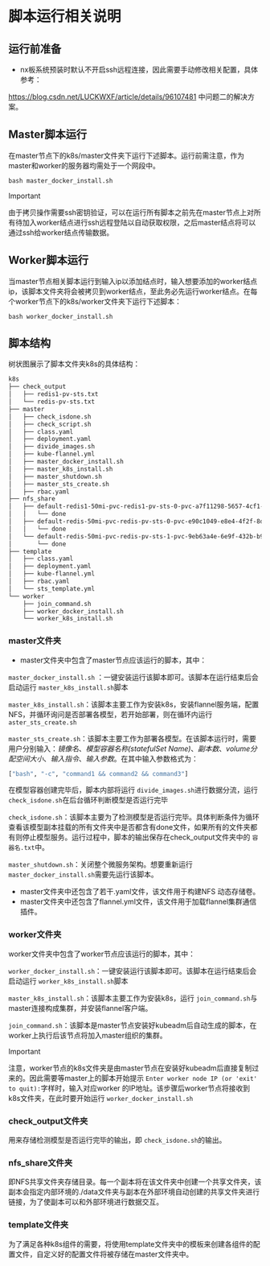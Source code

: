 # 脚本运行相关说明

## 运行前准备

- nx板系统预装时默认不开启ssh远程连接，因此需要手动修改相关配置，具体参考：

https://blog.csdn.net/LUCKWXF/article/details/96107481 中问题二的解决方案。

## Master脚本运行

在master节点下的k8s/master文件夹下运行下述脚本。运行前需注意，作为master和worker的服务器均需处于一个网段中。

```shell
bash master_docker_install.sh
```

> [!IMPORTANT]
>
> 由于拷贝操作需要ssh密钥验证，可以在运行所有脚本之前先在master节点上对所有待加入worker结点进行ssh远程登陆以自动获取权限，之后master结点将可以通过ssh给worker结点传输数据。

## Worker脚本运行

当master节点相关脚本运行到输入ip以添加结点时，输入想要添加的worker结点ip，该脚本文件夹将会被拷贝到worker结点，至此务必先运行worker结点。在每个worker节点下的k8s/worker文件夹下运行下述脚本：

```shell
bash worker_docker_install.sh
```

## 脚本结构

树状图展示了脚本文件夹k8s的具体结构：

```bash
k8s
├── check_output
│   ├── redis1-pv-sts.txt
│   └── redis-pv-sts.txt
├── master
│   ├── check_isdone.sh
│   ├── check_script.sh
│   ├── class.yaml
│   ├── deployment.yaml
│   ├── divide_images.sh
│   ├── kube-flannel.yml
│   ├── master_docker_install.sh
│   ├── master_k8s_install.sh
│   ├── master_shutdown.sh
│   ├── master_sts_create.sh
│   ├── rbac.yaml
├── nfs_share
│   ├── default-redis1-50mi-pvc-redis1-pv-sts-0-pvc-a7f11298-5657-4cf1-8fac-497663949c5f
│   │   └── done
│   ├── default-redis-50mi-pvc-redis-pv-sts-0-pvc-e90c1049-e8e4-4f2f-8d0f-040752f539eb
│   │   └── done
│   └── default-redis-50mi-pvc-redis-pv-sts-1-pvc-9eb63a4e-6e9f-432b-b94f-fd30c55eae97
│       └── done
├── template
│   ├── class.yaml
│   ├── deployment.yaml
│   ├── kube-flannel.yml
│   ├── rbac.yaml
│   └── sts_template.yml
└── worker
    ├── join_command.sh
    ├── worker_docker_install.sh
    └── worker_k8s_install.sh
```

### master文件夹

- master文件夹中包含了master节点应该运行的脚本，其中：

`master_docker_install.sh` ：一键安装运行该脚本即可。该脚本在运行结束后会启动运行 `master_k8s_install.sh`脚本

`master_k8s_install.sh`：该脚本主要工作为安装k8s，安装flannel服务端，配置NFS，并循环询问是否部署各模型，若开始部署，则在循环内运行 `aster_sts_create.sh`

`master_sts_create.sh`：该脚本主要工作为部署各模型。在该脚本运行时，需要用户分别输入：*镜像名*、*模型容器名称(statefulSet Name)*、*副本数*、*volume分配空间大小*、*输入指令*、*输入参数*。在其中输入参数格式为：

```bash
["bash", "-c", "command1 && command2 && command3"]
```

在模型容器创建完毕后，脚本内部将运行 `divide_images.sh`进行数据分流，运行 `check_isdone.sh`在后台循环判断模型是否运行完毕

`check_isdone.sh`：该脚本主要为了检测模型是否运行完毕。具体判断条件为循环查看该模型副本挂载的所有文件夹中是否都含有done文件，如果所有的文件夹都有则停止模型服务。运行过程中，脚本的输出保存在check_output文件夹中的 `容器名.txt`中。

`master_shutdown.sh`：关闭整个微服务架构。想要重新运行 `master_docker_install.sh`需要先运行该脚本。

- master文件夹中还包含了若干.yaml文件，该文件用于构建NFS 动态存储卷。
- master文件夹中还包含了flannel.yml文件，该文件用于加载flannel集群通信插件。

### worker文件夹

worker文件夹中包含了worker节点应该运行的脚本，其中：

`worker_docker_install.sh`：一键安装运行该脚本即可。该脚本在运行结束后会启动运行 `worker_k8s_install.sh`脚本

`master_k8s_install.sh`：该脚本主要工作为安装k8s，运行 `join_command.sh`与master连接构成集群，并安装flannel客户端。

`join_command.sh`：该脚本是master节点安装好kubeadm后自动生成的脚本，在worker上执行后该节点将加入master组织的集群。

> [!IMPORTANT]
>
> 注意，worker节点的k8s文件夹是由master节点在安装好kubeadm后直接复制过来的。因此需要等master上的脚本开始提示 `Enter worker node IP (or 'exit' to quit):`字样时，输入对应worker 的IP地址。该步骤后worker节点将接收到k8s文件夹，在此时要开始运行 `worker_docker_install.sh`

### check_output文件夹

用来存储检测模型是否运行完毕的输出，即 `check_isdone.sh`的输出。

### nfs_share文件夹

即NFS共享文件夹存储目录。每一个副本将在该文件夹中创建一个共享文件夹，该副本会指定内部环境的./data文件夹与副本在外部环境自动创建的共享文件夹进行链接，为了使副本可以和外部环境进行数据交互。

### template文件夹

为了满足各种k8s组件的需要，将使用template文件夹中的模板来创建各组件的配置文件，自定义好的配置文件将被存储在master文件夹中。
